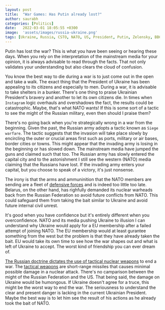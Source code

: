 ```yaml
---
layout: post
title:  "War Games: Has Putin already lost?"
author: saurabh
categories: [Politics]
date:   2022-03-01 18:05:55 +0300
image:  'assets/images/russia-ukraine.png'
tags: [Ukraine, Russia, CSTO, NATO, US, President, Putin, Zelensky, BBC, CNN]
--- 
```

Putin has lost the war? This is what you have been seeing or hearing these days. When you rely on the interpretation of the mainstream media for your opinion, it is always advisable to read through the facts. That not only validates your understanding but also clears the cloud of confusion.

You know the best way to die during a war is to just come out in the open and take a walk. The exact thing that the President of Ukraine has been appealing to its citizens and especially to men. During a war, it is advisable to take shelters in a bunker. There's one thing to praise Ukrainian President's bravery and another to let its own citizens die. In times when `Instagram` logic overhauls and overshadows the fact, the results could be catastrophic. Maybe, that's what NATO wants! If this is some sort of a tactic to see the might of the Russian military, even then should I praise them?

There's no going back when you're strategically wrong in a war from the beginning. Given the past, the Russian army adopts a tactic known as `Siege warfare`. The tactic suggests that the invasion will take place slowly by encircling the outer or crucial areas first such as ports, military or air bases, border cities or towns. This might appear that the invading army is losing in the beginning or has slowed down. The mainstream media have jumped the guns and claimed such that too. The Russian army has slowly entered the capital city and to the astonishment I still see the western (NATO) media claiming that the Russians have lost. If the invading army enters your capital, but you choose to speak of a victory, it's just nonsense. 

The irony is that the arms and ammuninition that the NATO members are sending are a fleet of [defensive forces](https://www.france24.com/en/live-news/20220226-too-little-too-late-west-finally-coughs-up-arms-for-ukraine) and is indeed too little too late. Belarus, on the other hand, has righfully demanded its nuclear warheads back from the Russian Federation so avoid future conflicts from NATO. This could safeguard them from taking the bait similar to Ukraine and avoid future internal civil unrest.

It's good when you have confidence but it's entirely different when you overconfidence. NATO and its media pushing Ukraine to illusion I can understand why Ukraine would apply for a EU membership after a failed attempt of joining NATO. The EU membership would at least gurantee something from the west but the problem is that they have already taken the bait. EU would take its own time to see how the war shapes out and what is left of Ukraine to accept. The worst kind of friendship you can ever dream of.

[The Russian doctrine dictates the use of tactical nuclear weapons](https://www.jstor.org/stable/resrep12088.9?seq=1#metadata_info_tab_contents) to end a war. The [tactical weapons](https://www.foi.se/rest-api/report/FOI-R--1057--SE) are short-range missiles that causes minimal possible damage in a nuclear attack. There's no camparison between the might of the Russian Federation and the US. That being said, the damage on Ukraine would be humongous. If Ukraine doesn't agree for a truce, this might be the worst way to end the war. The seriousness to understand the clear and present danger is lacking in the current Ukrainian President. Maybe the best way is to let him see the result of his actions as he already took the bait of NATO.